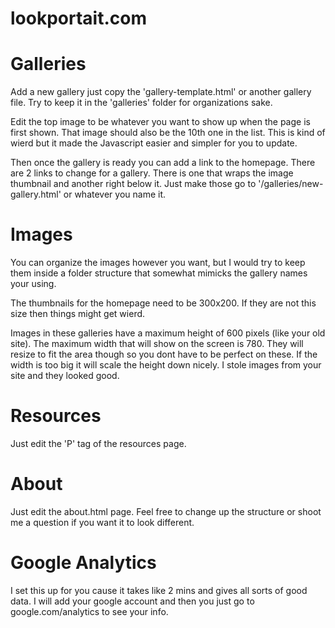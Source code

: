 # lookportait.com

# Galleries

Add a new gallery just copy the 'gallery-template.html' or another gallery file. Try to keep it in the 'galleries' folder for organizations sake.  

Edit the top image to be whatever you want to show up when the page is first shown.  That image should also be the 10th one in the list.  This is kind of wierd but it made the Javascript easier and simpler for you to update.  

Then once the gallery is ready you can add a link to the homepage. There are 2 links to change for a gallery. There is one that wraps the image thumbnail and another right below it. Just make those go to '/galleries/new-gallery.html' or whatever you name it.

# Images

You can organize the images however you want, but I would try to keep them inside a folder structure that somewhat mimicks the gallery names your using.

The thumbnails for the homepage need to be 300x200. If they are not this size then things might get wierd.

Images in these galleries have a maximum height of 600 pixels (like your old site). The maximum width that will show on the screen is 780. They will resize to fit the area though so you dont have to be perfect on these. If the width is too big it will scale the height down nicely.  I stole images from your site and they looked good.

# Resources

Just edit the 'P' tag of the resources page.

# About

Just edit the about.html page. Feel free to change up the structure or shoot me a question if you want it to look different.

# Google Analytics

I set this up for you cause it takes like 2 mins and gives all sorts of good data.  I will add your google account and then you just go to google.com/analytics to see your info.

